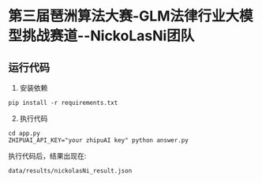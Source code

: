 # 第三届琶洲算法大赛-GLM法律行业大模型挑战赛道--NickoLasNi团队

## 运行代码

1. 安装依赖

```shell
pip install -r requirements.txt
```

2. 执行代码

```shell
cd app.py
ZHIPUAI_API_KEY="your zhipuAI key" python answer.py 
```

执行代码后，结果出现在:

```
data/results/nickolasNi_result.json
```